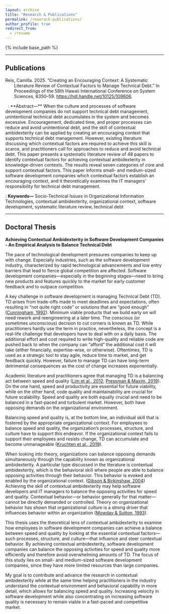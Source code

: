 ```yaml
---
layout: archive
title: "Research & Publications"
permalink: /reserach-publications/
author_profile: true
redirect_from:
  - /resume
---
```


{% include base_path %}

---
## Publications

<p style="padding-left: 2em; text-indent: -2em;">
  Reis, Camilla. 2025. “Creating an Encouraging Context: A Systematic Literature Review of Contextual Factors to Manage Technical Debt.” In Proceedings of the 58th Hawaii International Conference on System Sciences, 6350–59. <a href="url">https://hdl.handle.net/10125/109606</a>.
</p>
&nbsp;
: **Abstract—** 
When the culture and processes of software development companies do not support technical debt management, unintentional technical debt accumulates in the system and becomes excessive. Encouragement, dedicated time, and proper processes can reduce and avoid unintentional debt, and the skill of contextual ambidexterity can be applied by creating an encouraging context that supports technical debt management. However, existing literature discussing which contextual factors are required to achieve this skill is scarce, and practitioners call for approaches to reduce and avoid technical debt. This paper presents a systematic literature review of 48 papers to identify contextual factors for achieving contextual ambidexterity in knowledge-driven contexts. The results reveal seven categories of core and support contextual factors. This paper informs small- and medium-sized software development companies which contextual factors establish an encouraging context, and it theoretically examines the IT managers’ responsibility for technical debt management.

: **Keywords—** 
Socio-Technical Issues in Organizational Information Technologies, contextual ambidexterity, organizational context, software development, systematic literature review, technical debt

---

## Doctoral Thesis

**Achieving Contextual Ambidexterity in Software Development Companies - An Empirical Analysis to Balance Technical Debt**

The pace of technological development pressures companies to keep up with change. Especially industries, such as the software development industry, characterized by rapid technological advancements and low entry barriers that lead to fierce global competition are affected. Software development companies—especially in the beginning stages—need to bring new products and features quickly to the market for early customer feedback and to outpace competition.

A key challenge in software development is managing Technical Debt (TD). TD arises from trade-offs made to meet deadlines and expectations, often resulting in “not quite right code” or solutions that are “good enough” ([Cunningham, 1992](https://dl.acm.org/doi/pdf/10.1145/157710.157715)). Minimum viable products that we build early on will need rework and reengineering at a later time. The conscious (or sometimes unconscious) decision to cut corners is known as TD. While practitioners hardly use the term in practice, nevertheless, the concept is a real-life challenge that developers have to deal with on a daily basis. The additional effort and cost required to write high-quality and reliable code are pushed back to when the company can “afford” the additional cost it will take (either financially, expertise-wise, or otherwise). Oftentimes, TD is used as a strategic tool to stay agile, reduce time to market, and get feedback quickly. However, failure to manage TD can have long-term detrimental consequences as the cost of change increases exponentially.

Academic literature and practitioners agree that managing TD is a balancing act between speed and quality ([Lim et al., 2012](https://ieeexplore.ieee.org/document/6280547); [Pressman & Maxim, 2019](https://g.co/kgs/aTL3KVU)). On the one hand, speed and productivity are essential for future viability, while on the other hand, code quality and maintainability are crucial for future scalability. Speed and quality are both equally crucial and need to be balanced in a fast-paced and turbulent market. However, both have opposing demands on the organizational environment. 

Balancing speed and quality is, at the bottom line, an individual skill that is fostered by the appropriate organizational context. For employees to balance speed and quality, the organization’s processes, structure, and culture have to support this endeavor. If the organizational context fails to support their employees and resists change, TD can accumulate and become unmanageable ([Kruchten et al., 2019](https://insights.sei.cmu.edu/library/managing-technical-debt-reducing-friction-in-software-development/)).

When looking into theory, organizations can balance opposing demands simultaneously through the capability known as organizational ambidexterity. A particular type discussed in the literature is contextual ambidexterity, which is the behavioral skill where people are able to balance opposing activities through their behavior. This behavior is evoked and enabled by the organizational context. ([Gibson & Birkinshaw, 2004](https://www.jstor.org/stable/20159573)) Achieving the skill of contextual ambidexterity may help software developers and IT managers to balance the opposing activities for speed and quality. Contextual behavior—or behavior generally for that matter—cannot be directly demanded or controlled. Theory on organizational behavior has shown that organizational culture is a strong driver that influences behavior within an organization ([Mowday & Sutton, 1993](https://www.annualreviews.org/content/journals/10.1146/annurev.ps.44.020193.001211)).

This thesis uses the theoretical lens of contextual ambidexterity to examine how employees in software development companies can achieve a balance between speed and quality by looking at the essential contextual factors—such processes, structure, and culture—that influence and steer contextual behavior. By achieving contextual ambidexterity, software development companies can balance the opposing activities for speed and quality more efficiently and therefore avoid overwhelming amounts of TD. The focus of this study lies on small- and medium-sized software development companies, since they have more limited resources than large companies.

My goal is to contribute and advance the research in contextual ambidexterity while at the same time helping practitioners in the industry understand the contextual environment and behavioral capability in more detail, which allows for balancing speed and quality. Increasing velocity in software development while also concentrating on increasing software quality is necessary to remain viable in a fast-paced and competitive market.

